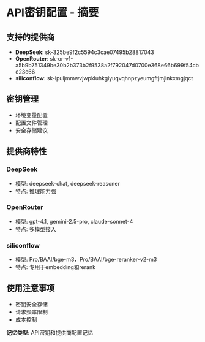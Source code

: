 # API密钥配置 - 摘要

## 支持的提供商
- **DeepSeek**: sk-325be9f2c5594c3cae07495b28817043
- **OpenRouter**: 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
- **siliconflow**: sk-lpuljmmwvjwpkluhkglyuqvqhnpzyeumgftjmjlnkxmgjqct

## 密钥管理
- 环境变量配置
- 配置文件管理
- 安全存储建议

## 提供商特性
### DeepSeek
- 模型: deepseek-chat, deepseek-reasoner
- 特点: 推理能力强

### OpenRouter
- 模型: gpt-4.1, gemini-2.5-pro, claude-sonnet-4
- 特点: 多模型接入

### siliconflow
- 模型: Pro/BAAI/bge-m3，Pro/BAAI/bge-reranker-v2-m3
- 特点: 专用于embedding和rerank

## 使用注意事项
- 密钥安全存储
- 请求频率限制
- 成本控制

**记忆类型**: API密钥和提供商配置记忆